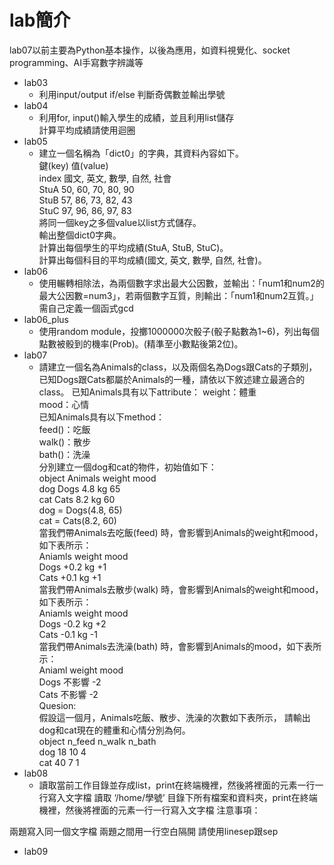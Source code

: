 # lab簡介
lab07以前主要為Python基本操作，以後為應用，如資料視覺化、socket programming、AI手寫數字辨識等
* lab03
  - 利用input/output if/else 判斷奇偶數並輸出學號  
* lab04
  - 利用for, input()輸入學生的成績，並且利用list儲存  
    計算平均成績請使用迴圈  
* lab05  
  - 建立一個名稱為「dict0」的字典，其資料內容如下。  
    鍵(key)	值(value)  
    index	國文, 英文, 數學, 自然, 社會  
    StuA	50, 60, 70, 80, 90  
    StuB	57, 86, 73, 82, 43  
    StuC	97, 96, 86, 97, 83  
    將同一個key之多個value以list方式儲存。  
    輸出整個dict0字典。  
    計算出每個學生的平均成績(StuA, StuB, StuC)。  
    計算出每個科目的平均成績(國文, 英文, 數學, 自然, 社會)。    
* lab06  
  - 使用輾轉相除法，為兩個數字求出最大公因數，並輸出：「num1和num2的最大公因數=num3」，若兩個數字互質，則輸出：「num1和num2互質。」需自己定義一個函式gcd  
* lab06_plus  
  - 使用random module，投擲1000000次骰子(骰子點數為1~6)，列出每個點數被骰到的機率(Prob)。(精準至小數點後第2位)。  
* lab07
  - 請建立一個名為Animals的class，以及兩個名為Dogs跟Cats的子類別，已知Dogs跟Cats都屬於Animals的一種，請依以下敘述建立最適合的class。
    已知Animals具有以下attribute：
    weight：體重  
    mood：心情  
    已知Animals具有以下method：    
    feed()：吃飯  
    walk()：散步  
    bath()：洗澡  
    分別建立一個dog和cat的物件，初始值如下：  
    object	Animals	weight	mood  
    dog	Dogs	4.8 kg	65  
    cat	Cats	8.2 kg	60  
    dog = Dogs(4.8, 65)  
    cat = Cats(8.2, 60)  
    當我們帶Animals去吃飯(feed) 時，會影響到Animals的weight和mood，如下表所示：  
    Aniamls	weight	mood  
    Dogs	+0.2 kg	+1  
    Cats	+0.1 kg	+1  
    當我們帶Animals去散步(walk) 時，會影響到Animals的weight和mood，如下表所示：  
    Aniamls	weight	mood  
    Dogs	-0.2 kg	+2  
    Cats	-0.1 kg	-1  
    當我們帶Animals去洗澡(bath) 時，會影響到Animals的mood，如下表所示：  
    Aniaml	weight	mood  
    Dogs	不影響	-2  
    Cats	不影響	-2  
    Quesion:  
    假設這一個月，Animals吃飯、散步、洗澡的次數如下表所示， 請輸出dog和cat現在的體重和心情分別為何。  
    object	n_feed	n_walk	n_bath  
    dog	18	10	4  
    cat	40	7	1  
* lab08
  - 讀取當前工作目錄並存成list，print在終端機裡，然後將裡面的元素一行一行寫入文字檔
讀取 ‘/home/學號’ 目錄下所有檔案和資料夾，print在終端機裡，然後將裡面的元素一行一行寫入文字檔
注意事項：

兩題寫入同一個文字檔
兩題之間用一行空白隔開
請使用linesep跟sep
* lab09  
